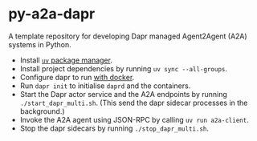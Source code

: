 # py-a2a-dapr

A template repository for developing Dapr managed Agent2Agent (A2A) systems in Python.

- Install [`uv` package manager](https://docs.astral.sh/uv/getting-started/installation/).
- Install project dependencies by running `uv sync --all-groups`.
- Configure dapr to run [with docker](https://docs.dapr.io/operations/hosting/self-hosted/self-hosted-with-docker/).
- Run `dapr init` to initialise `daprd` and the containers.
- Start the Dapr actor service and the A2A endpoints by running `./start_dapr_multi.sh`. (This send the dapr sidecar processes in the background.)
- Invoke the A2A agent using JSON-RPC by calling `uv run a2a-client`.
- Stop the dapr sidecars by running `./stop_dapr_multi.sh`.
